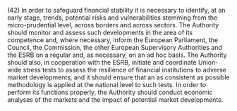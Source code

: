 (42) In order to safeguard financial stability it is necessary to identify, at an early stage, trends, potential risks and vulnerabilities stemming from the micro-prudential level, across borders and across sectors. The Authority should monitor and assess such developments in the area of its competence and, where necessary, inform the European Parliament, the Council, the Commission, the other European Supervisory Authorities and the ESRB on a regular and, as necessary, on an ad hoc basis. The Authority should also, in cooperation with the ESRB, initiate and coordinate Union-wide stress tests to assess the resilience of financial institutions to adverse market developments, and it should ensure that an as consistent as possible methodology is applied at the national level to such tests. In order to perform its functions properly, the Authority should conduct economic analyses of the markets and the impact of potential market developments.